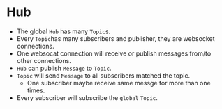 # Hub

* The global `Hub` has many `Topic`s.
* Every `Topic`has many subscribers and publisher, they are websocket connections.
* One websocat connection will receive or publish messages from/to other connections.
* `Hub` can publish `Message` to `Topic`.
* `Topic` will send `Message` to all subscribers matched the topic.
    * One subscriber maybe receive same messge for more than one times.
* Every subscriber will subscribe the `global` `Topic`.
